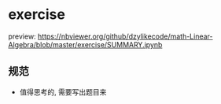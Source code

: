 # exercise

preview: https://nbviewer.org/github/dzylikecode/math-Linear-Algebra/blob/master/exercise/SUMMARY.ipynb

## 规范

- 值得思考的, 需要写出题目来
